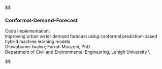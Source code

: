 $$
### Conformal-Demand-Forecast
Code Implementation: \
Improving urban water demand forecast using conformal prediction-based hybrid machine learning models \
Oluwabunmi Iwakin; Farrah Moazeni, PhD \
Department of Civil and Environmental Engineering, Lehigh University \

$$
